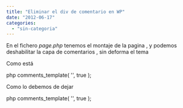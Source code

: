 ```yaml
---
title: "Eliminar el div de comentario en WP"
date: "2012-06-17"
categories: 
  - "sin-categoria"
---
```


En el fichero _page.php_ tenemos el montaje de la pagina , y podemos deshabilitar la capa de comentarios , sin deforma el tema

Como está

 php comments\_template( '', true );

Como lo debemos de dejar

 php comments\_template( '', true );
